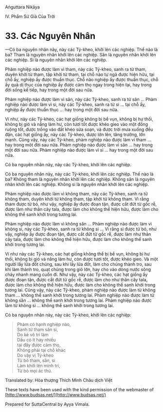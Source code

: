 Aṅguttara Nikāya

IV. Phẩm Sứ Giả Của Trời

# 33. Các Nguyên Nhân

—Có ba nguyên nhân này, này các Tỷ-kheo, khởi lên các nghiệp. Thế nào là ba? Tham là nguyên nhân khởi lên các nghiệp. Sân là nguyên nhân khởi lên các nghiệp. Si là nguyên nhân khởi lên các nghiệp.

Phàm nghiệp nào được làm vì tham, này các Tỷ-kheo, sanh ra từ tham, duyên khởi từ tham, tập khởi từ tham, tại chỗ nào tự ngã được hiện hữu, tại chỗ ấy, nghiệp ấy được thuần thục. Chỗ nào nghiệp ấy được thuần thục, chỗ ấy quả dị thục của nghiệp ấy được cảm thọ ngay trong hiện tại, hay trong đời sống kế tiếp, hay trong một đời sau nữa.

Phàm nghiệp nào được làm vì sân, này các Tỷ-kheo, sanh ra từ sân ... Phàm nghiệp nào được làm vì si, này các Tỷ-kheo, sanh ra từ si ... tại chỗ ấy, nghiệp ấy được thuần thục ... hay trong một đời sau nữa.

Ví như, này các Tỷ-kheo, các hạt giống không bị bể vụn, không bị hư thối, không bị gió và nắng làm hư, còn tươi tốt được khéo gieo vào một đồng ruộng tốt, được trồng vào đất khéo sửa soạn, và được trời mưa xuống đều đặn, các hạt giống ấy, này các Tỷ-kheo, được lớn lên, tăng trưởng, lớn mạnh. Cũng vậy, này các Tỷ-kheo, phàm nghiệp nào được làm vì tham ... hay trong môt đời sau nữa. Phàm nghiệp nào được làm vì sân ... hay trong một đời sau nữa. Phàm nghiệp nào được làm vì si ... hay trong một đời sau nữa.

Có ba nguyên nhân này, này các Tỷ-kheo, khởi lên các nghiệp.

Có ba nguyên nhân này, này các Tỷ-kheo, khởi lên các nghiệp. Thế nào là ba? Không tham là nguyên nhân khởi lên các nghiệp. Không sân là nguyên nhân khởi lên các nghiệp. Không si là nguyên nhân khởi lên các nghiệp.

Phàm nghiệp nào được làm vì không tham, này các Tỷ-kheo, sanh ra từ không tham, duyên khởi từ không tham, tập khởi từ không tham. Vì rằng tham được từ bỏ, như vậy, nghiệp ấy được đoạn tận, được cắt đứt từ gốc rễ, được làm như thân cây tala, được làm cho không thể hiện hữu, được làm cho không thể sanh khởi trong tương lai.

Phàm nghiệp nào được làm vì không sân ... Phàm nghiệp nào được làm vì không si, này các Tỷ-kheo, sanh ra từ không si ... Vì rằng si được từ bỏ, như vậy, nghiệp ấy được đoạn tận, được cắt đứt từ gốc rễ, được làm như thân cây tala, được làm cho không thể hiện hữu, được làm cho không thể sanh khởi trong tương lai.

Ví như này các Tỷ-kheo, các hạt giống không thể bị bể vụn, không bị hư thối, không bị gió và nắng làm hư, còn được tươi tốt, được khéo gieo. Và một người lấy lửa đốt chúng, sau khi lấy lửa đốt, làm cho chúng thành tro, sau khi làm thành tro, quạt chúng trong gió lớn, hay cho vào dòng nước sông chảy nhanh mang cuốn đi. Như vậy, này các Tỷ-kheo, các hạt giống ấy được đoạn tận, được cắt đứt từ gốc rễ, được làm cho như thân cây tala, được làm cho không thể hiện hữu, được làm cho không thể sanh khởi trong tương lai. Cũng vậy, này các Tỷ-kheo, phàm nghiệp nào được làm từ không tham ... không thể sanh khởi trong tương lai. Phàm nghiệp nào được làm từ không sân ... không thể sanh khởi trong tương lai. Phàm nghiệp nào được làm từ không si ... không thể sanh khởi trong tương lai.

Có ba nguyên nhân này, này các Tỷ-kheo, khởi lên các nghiệp:

> Phàm có hạnh nghiệp nào,  
> Sanh từ tham sân si,  
> Do kẻ vô trí làm  
> Dầu có ít hay nhiều  
> tại đây được cảm thọ,  
> Không phải tại chỗ khác  
> Do vậy vị Tỷ-kheo  
> Từ bỏ tham, sân, si  
> Làm khởi lên minh trí,  
> Từ bỏ mọi ác thú.

Translated by: Hòa thượng Thích Minh Châu dịch Việt

These texts have been used with the kind permission of the webmaster of [http://www.budsas.net/](http://www.budsas.net/)

Prepared for SuttaCentral by Ayya Vimala.